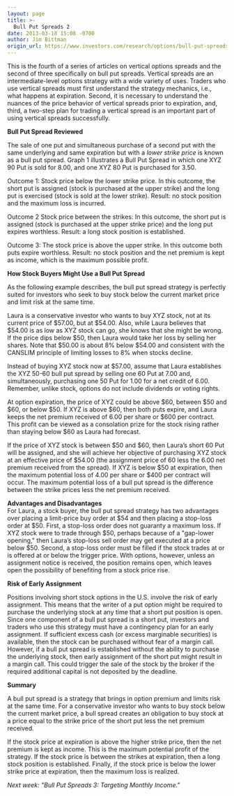 ```yaml
---
layout: page
title: >-
  Bull Put Spreads 2
date: 2013-03-18 15:08 -0700
author: Jim Bittman
origin_url: https://www.investors.com/research/options/bull-put-spreads-2/
---
```






This is the fourth of a series of articles on vertical options spreads and the second of three specifically on bull put spreads. Vertical spreads are an intermediate-level options strategy with a wide variety of uses. Traders who use vertical spreads must first understand the strategy mechanics, i.e., what happens at expiration. Second, it is necessary to understand the nuances of the price behavior of vertical spreads prior to expiration, and, third, a two-step plan for trading a vertical spread is an important part of using vertical spreads successfully.

  

**Bull Put Spread Reviewed**

  

The sale of one put and simultaneous purchase of a second put with the same underlying and same expiration but with a *lower strike price* is known as a bull put spread. Graph 1 illustrates a Bull Put Spread in which one XYZ 90 Put is sold for 8.00, and one XYZ 80 Put is purchased for 3.50.

  

Outcome 1: Stock price below the lower strike price. In this outcome, the short put is assigned (stock is purchased at the upper strike) and the long put is exercised (stock is sold at the lower strike). Result: no stock position and the maximum loss is incurred.

  

Outcome 2 Stock price between the strikes: In this outcome, the short put is assigned (stock is purchased at the upper strike price) and the long put expires worthless. Result: a long stock position is established.

  

Outcome 3: The stock price is above the upper strike. In this outcome both puts expire worthless. Result: no stock position and the net premium is kept as income, which is the maximum possible profit.

  

**How Stock Buyers Might Use a Bull Put Spread** 

  

As the following example describes, the bull put spread strategy is perfectly suited for investors who seek to buy stock below the current market price and limit risk at the same time. 

  

Laura is a conservative investor who wants to buy XYZ stock, not at its current price of $57.00, but at $54.00. Also, while Laura believes that $54.00 is as low as XYZ stock can go, she knows that she might be wrong. If the price dips below $50, then Laura would take her loss by selling her shares. Note that $50.00 is about 8% below $54.00 and consistent with the CANSLIM principle of limiting losses to 8% when stocks decline.

  

Instead of buying XYZ stock now at $57.00, assume that Laura establishes the XYZ 50-60 bull put spread by selling one 60 Put at 7.00 and, simultaneously, purchasing one 50 Put for 1.00 for a net credit of 6.00. Remember, unlike stock, options do not include dividends or voting rights.

  

At option expiration, the price of XYZ could be above $60, between $50 and $60, or below $50. If XYZ is above $60, then both puts expire, and Laura keeps the net premium received of 6.00 per share or $600 per contract. This profit can be viewed as a consolation prize for the stock rising rather than staying below $60 as Laura had forecast.

  

If the price of XYZ stock is between $50 and $60, then Laura’s short 60 Put will be assigned, and she will achieve her objective of purchasing XYZ stock at an effective price of $54.00 (the assignment price of 60 less the 6.00 net premium received from the spread). If XYZ is below $50 at expiration, then the maximum potential loss of 4.00 per share or $400 per contract will occur. The maximum potential loss of a bull put spread is the difference between the strike prices less the net premium received.

  

**Advantages and Disadvantages**   
For Laura, a stock buyer, the bull put spread strategy has two advantages over placing a limit-price buy order at $54 and then placing a stop-loss order at $50. First, a stop-loss order does not guaranty a maximum loss. If XYZ stock were to trade through $50, perhaps because of a "gap-lower opening," then Laura’s stop-loss sell order may get executed at a price below $50. Second, a stop-loss order must be filled if the stock trades at or is offered at or below the trigger price. With options, however, unless an assignment notice is received, the position remains open, which leaves open the possibility of benefiting from a stock price rise.

  

**Risk of Early Assignment**

  

Positions involving short stock options in the U.S. involve the risk of early assignment. This means that the writer of a put option might be required to purchase the underlying stock at any time that a short put position is open.  Since one component of a bull put spread is a short put, investors and traders who use this strategy must have a contingency plan for an early assignment. If sufficient excess cash (or excess marginable securities) is available, then the stock can be purchased without fear of a margin call. However, if a bull put spread is established without the ability to purchase the underlying stock, then early assignment of the short put might result in a margin call. This could trigger the sale of the stock by the broker if the required additional capital is not deposited by the deadline.

  

**Summary**

  

A bull put spread is a strategy that brings in option premium and limits risk at the same time. For a conservative investor who wants to buy stock below the current market price, a bull spread creates an obligation to buy stock at a price equal to the strike price of the short put less the net premium received.

  

If the stock price at expiration is above the higher strike price, then the net premium is kept as income. This is the maximum potential profit of the strategy. If the stock price is between the strikes at expiration, then a long stock position is established. Finally, if the stock price is below the lower strike price at expiration, then the maximum loss is realized.

  

*Next week: "Bull Put Spreads 3: Targeting Monthly Income."*




